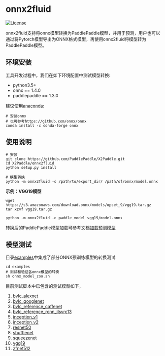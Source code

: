 # onnx2fluid

[![License](https://img.shields.io/badge/license-Apache%202-blue.svg)](LICENSE)

onnx2fluid支持将onnx模型转换为PaddlePaddle模型，并用于预测，用户也可以通过将Pytorch模型导出为ONNX格式模型，再使用onnx2fluid将模型转为PaddlePaddle模型。

## 环境安装

工具开发过程中，我们在如下环境配置中测试模型转换:

* python3.5+
* onnx == 1.4.0
* paddlepaddle == 1.3.0

建议使用[anaconda](https://docs.anaconda.com/anaconda/install):

``` shell
# 安装onnx
# 也可参考https://github.com/onnx/onnx
conda install -c conda-forge onnx
```

## 使用说明
```shell
# 安装
git clone https://github.com/PaddlePaddle/X2Paddle.git
cd X2Paddle/onnx2fluid
python setup.py install

# 模型转换
python -m onnx2fluid -o /path/to/export_dir/ /path/of/onnx/model.onnx
```
**示例：VGG19模型**
```shell
wget https://s3.amazonaws.com/download.onnx/models/opset_9/vgg19.tar.gz
tar xzvf vgg19.tar.gz

python -m onnx2fluid -o paddle_model vgg19/model.onnx
```
转换后的PaddlePaddle模型加载可参考文档[加载预测模型](http://www.paddlepaddle.org/documentation/docs/zh/1.3/api_guides/low_level/inference.html#id4)

## 模型测试
目录[examples](examples)中集成了部分ONNX预训练模型的转换测试
```shell
cd examples
# 测试和验证各onnx模型的转换
sh onnx_model_zoo.sh
```
目前测试脚本中已包含的测试模型如下，  
1. [bvlc_alexnet](https://s3.amazonaws.com/download.onnx/models/opset_9/bvlc_alexnet.tar.gz)  
2. [bvlc_googlenet](https://s3.amazonaws.com/download.onnx/models/opset_9/bvlc_googlenet.tar.gz)  
3. [bvlc_reference_caffenet](https://s3.amazonaws.com/download.onnx/models/opset_9/bvlc_reference_caffenet.tar.gz)  
4. [bvlc_reference_rcnn_ilsvrc13](https://s3.amazonaws.com/download.onnx/models/opset_9/bvlc_reference_rcnn_ilsvrc13.tar.gz)  
5. [inception_v1](https://s3.amazonaws.com/download.onnx/models/opset_9/inception_v1.tar.gz)  
6. [inception_v2](https://s3.amazonaws.com/download.onnx/models/opset_9/inception_v2.tar.gz)  
7. [resnet50](https://s3.amazonaws.com/download.onnx/models/opset_9/resnet50.tar.gz)  
8. [shufflenet](https://s3.amazonaws.com/download.onnx/models/opset_9/shufflenet.tar.gz)  
9. [squeezenet](https://s3.amazonaws.com/download.onnx/models/opset_9/squeezenet.tar.gz)  
10. [vgg19](https://s3.amazonaws.com/download.onnx/models/opset_9/vgg19.tar.gz)  
11. [zfnet512](https://s3.amazonaws.com/download.onnx/models/opset_9/zfnet512.tar.gz)
